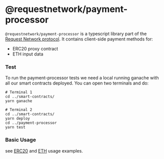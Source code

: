 # @requestnetwork/payment-processor

`@requestnetwork/payment-processor` is a typescript library part of the [Request Network protocol](https://github.com/RequestNetwork/requestNetwork).
It contains client-side payment methods for:

- ERC20 proxy contract
- ETH input data

### Test

To run the payment-processor tests we need a local running ganache with all our smart contracts deployed. You can open two terminals and do:

```
# Terminal 1
cd ../smart-contracts/
yarn ganache

# Terminal 2
cd ../smart-contracts/
yarn deploy
cd ../payment-processor
yarn test
```

### Basic Usage

see [ERC20](/packages/usage-examples/src/pay-erc20-request.ts) and [ETH](/packages/usage-examples/src/pay-eth-request.ts) usage examples.
